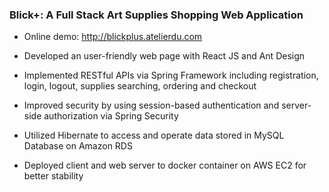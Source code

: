 ### Blick+: A Full Stack Art Supplies Shopping Web Application
+ Online demo: http://blickplus.atelierdu.com

+ Developed an user-friendly web page with React JS and Ant Design

+ Implemented RESTful APIs via Spring Framework including registration, login, logout, supplies searching, ordering and checkout

+ Improved security by using session-based authentication and server-side authorization via Spring Security

+ Utilized Hibernate to access and operate data stored in MySQL Database on Amazon RDS

+ Deployed client and web server to docker container on AWS EC2 for better stability
